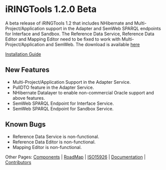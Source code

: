 # **iRINGTools** 1.2.0 Beta #

A beta release of iRINGTools 1.2 that includes NHibernate and Multi-Project/Application support in the Adapter and SemWeb SPARQL endpoints for Interface and Sandbox.  The Reference Data Service, Reference Data Editor and Mapping Editor need to be fixed to work with Multi-Project/Application and SemWeb.  The download is available [here](http://code.google.com/p/iring-tools/downloads/list)

[Installation Guide](http://code.google.com/p/iring-tools/source/browse/wiki/iRINGTools_Installation_Guide_v1_2_0.pdf)

## New Features ##
  * Multi-Project/Application Support in the Adapter Service.
  * PullDTO feature in the Adapter Service.
  * NHibernate Datalayer to enable non-commercial Oracle support and above features.
  * SemWeb SPARQL Endpoint for Interface Service.
  * SemWeb SPARQL Endpoint for Sandbox Service.

## Known Bugs ##
  * Reference Data Service is non-functional.
  * Reference Data Editor is non-functional.
  * Mapping Editor is non-functional.

Other Pages: [Components](Components.md) | [RoadMap](RoadMap.md) | [ISO15926](ISO15926.md) | [Documentation](Documentation.md) | [Contributors](Contributors.md)